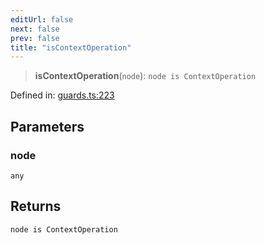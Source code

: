 ```yaml
---
editUrl: false
next: false
prev: false
title: "isContextOperation"
---
```


> **isContextOperation**(`node`): `node is ContextOperation`

Defined in: [guards.ts:223](https://github.com/rcs-agents/rcs-lang/blob/68cb652ba691370490e2f22c44219c82067584e3/packages/ast/src/guards.ts#L223)

## Parameters

### node

`any`

## Returns

`node is ContextOperation`
